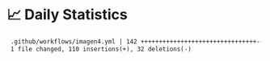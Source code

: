 # 📈 Daily Statistics

```diff
 .github/workflows/imagen4.yml | 142 ++++++++++++++++++++++++++++++++----------
 1 file changed, 110 insertions(+), 32 deletions(-)
```
